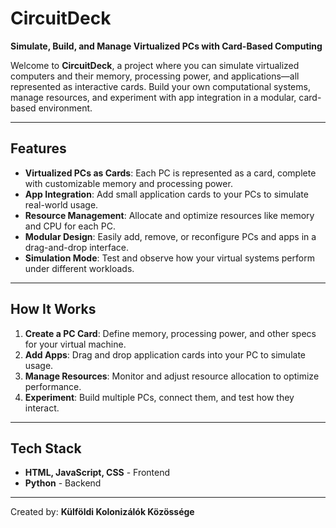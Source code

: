 # **CircuitDeck**  
**Simulate, Build, and Manage Virtualized PCs with Card-Based Computing**  

Welcome to **CircuitDeck**, a project where you can simulate virtualized computers and their memory, processing power, and applications—all represented as interactive cards. Build your own computational systems, manage resources, and experiment with app integration in a modular, card-based environment.  

---

## **Features**  
- **Virtualized PCs as Cards**: Each PC is represented as a card, complete with customizable memory and processing power.  
- **App Integration**: Add small application cards to your PCs to simulate real-world usage.  
- **Resource Management**: Allocate and optimize resources like memory and CPU for each PC.  
- **Modular Design**: Easily add, remove, or reconfigure PCs and apps in a drag-and-drop interface.  
- **Simulation Mode**: Test and observe how your virtual systems perform under different workloads.  

---

## **How It Works**  
1. **Create a PC Card**: Define memory, processing power, and other specs for your virtual machine.  
2. **Add Apps**: Drag and drop application cards into your PC to simulate usage.  
3. **Manage Resources**: Monitor and adjust resource allocation to optimize performance.  
4. **Experiment**: Build multiple PCs, connect them, and test how they interact.  

---
## **Tech Stack**
- **HTML, JavaScript, CSS** - Frontend
- **Python** - Backend

---
Created by: **Külföldi Kolonizálók Közössége**
